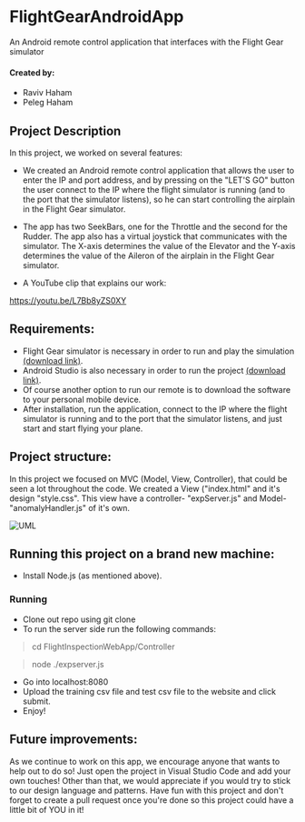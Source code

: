 # FlightGearAndroidApp
An Android remote control application that interfaces with the Flight Gear simulator 


#### Created by:
- Raviv Haham
- Peleg Haham



Project Description
-
In this project, we worked on several features:
- We created an Android remote control application that allows the user to enter the IP and port address, and by pressing on the "LET'S GO" button the user connect to the IP where the flight simulator is running (and to the port that the simulator listens), so he can start controlling the airplain in the Flight Gear simulator.
- The app has two SeekBars, one for the Throttle and the second for the Rudder. The app also has a virtual joystick that communicates with the simulator.
  The X-axis determines the value of the Elevator and the Y-axis determines the value of the Aileron of the airplain in the Flight Gear simulator.


- A YouTube clip that explains our work: 

https://youtu.be/L7Bb8yZS0XY



## Requirements:

- Flight Gear simulator is necessary in order to run and play the simulation [(download link)](https://www.flightgear.org/download/).
- Android Studio is also necessary in order to run the project [(download link)](https://developer.android.com/studio).
- Of course another option to run our remote is to download the software to your personal mobile device.
- After installation, run the application, connect to the IP where the flight simulator is running and to the port that the simulator listens, and just start and start flying your plane.

## Project structure:

In this project we focused on MVC (Model, View, Controller), that could be seen a lot throughout the code.
We created a View ("index.html" and it's design "style.css". This view have a controller- "expServer.js" and Model- "anomalyHandler.js" of it's own.


![UML](https://imgur.com/NPSxlAi.png)

## Running this project on a brand new machine:

- Install Node.js (as mentioned above).

### Running

- Clone out repo using git clone
- To run the server side run the following commands:

>    cd FlightInspectionWebApp/Controller

>    node ./expserver.js

- Go into localhost:8080
- Upload the training csv file and test csv file to the website and click submit.
- Enjoy!


## Future improvements:

As we continue to work on this app, we encourage anyone that wants to help out to do so!
Just open the project in Visual Studio Code and add your own touches!
Other than that, we would appreciate if you would try to stick to our design language and patterns.
Have fun with this project and don't forget to create a pull request once you're done so this project could have a little bit of YOU in it!
